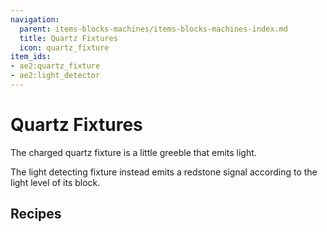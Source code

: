 ```yaml
---
navigation:
  parent: items-blocks-machines/items-blocks-machines-index.md
  title: Quartz Fixtures
  icon: quartz_fixture
item_ids:
- ae2:quartz_fixture
- ae2:light_detector
---
```


# Quartz Fixtures

<Row>
<BlockImage id="quartz_fixture" scale="8" />

<BlockImage id="light_detector" scale="8" />
</Row>

The charged quartz fixture is a little greeble that emits light.

The light detecting fixture instead emits a redstone signal according to the light level of its block.

## Recipes

<RecipeFor id="quartz_fixture" />

<RecipeFor id="light_detector" />
